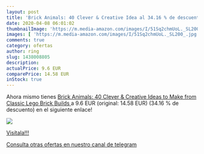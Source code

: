 ```yaml
---
layout: post
title: 'Brick Animals: 40 Clever & Creative Idea al 34.16 % de descuento'
date: 2020-04-08 06:01:02
thumbnailImage: 'https://m.media-amazon.com/images/I/51Sq2chmUoL._SL200_.jpg'
images: [ 'https://m.media-amazon.com/images/I/51Sq2chmUoL._SL200_.jpg' ]
comments: true
category: ofertas
author: ring
slug: 1438008805
description:
actualPrice: 9.6 EUR
comparePrice: 14.58 EUR
inStock: true
---
```


Ahora mismo tienes [Brick Animals: 40 Clever & Creative Ideas to Make from Classic Lego  Brick Builds ](https://www.amazon.es/dp/1438008805/?tag=redken-21) a 9.6 EUR (original: 14.58 EUR) (34.16 %  de descuento) en el siguiente enlace!

[![](https://m.media-amazon.com/images/I/51Sq2chmUoL._SL200_.jpg)](https://www.amazon.es/dp/1438008805/?tag=redken-21)

[Visítala!!!](https://www.amazon.es/dp/1438008805/?tag=redken-21)

[Consulta otras ofertas en nuestro canal de telegram](https://t.me/s/ofertas25)
